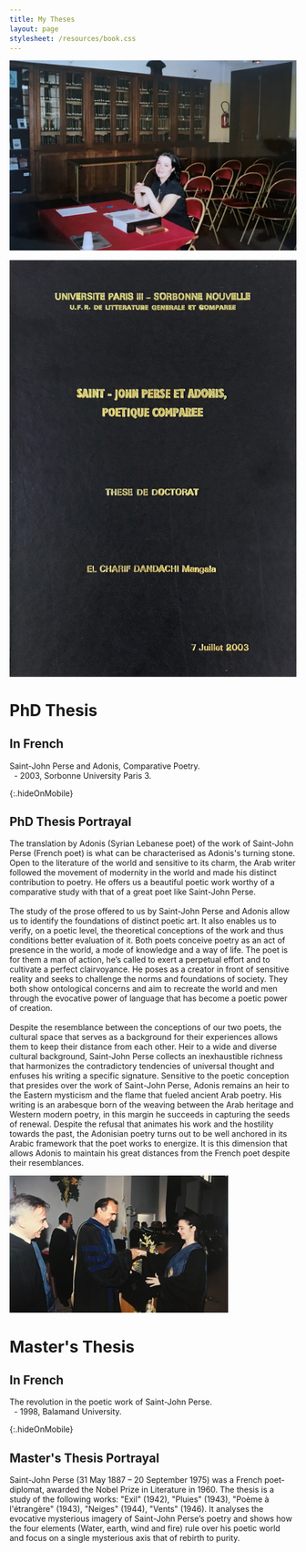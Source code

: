 ```yaml
---
title: My Theses
layout: page
stylesheet: /resources/book.css
---
```


![](/resources/thesis.jpg)

<div class="book_preview_block no_margin">
  <img class="book_cover" src="resources/thesis_cover.jpg" alt="Book Cover">
  <div class="right_half">
    <h1>PhD Thesis</h1>
    <h2>In French</h2>
    <p>Saint-John Perse and Adonis, Comparative Poetry.<br> &nbsp; - 2003, Sorbonne University Paris 3.</p>
  </div>
</div>

{:.hideOnMobile}
## PhD Thesis Portrayal

The translation by Adonis (Syrian Lebanese poet) of the work of Saint-John Perse (French poet) is what can be characterised as Adonis's turning stone. Open to the literature of the world and sensitive to its charm, the Arab writer followed the movement of modernity in the world and made his distinct contribution to poetry. He offers us a beautiful poetic work worthy of a comparative study with that of a great poet like Saint-John Perse.
<br><br>
The study of the prose offered to us by Saint-John Perse and Adonis allow us to identify the foundations of distinct poetic art. It also enables us to verify, on a poetic level, the theoretical conceptions of the work and thus conditions better evaluation of it. Both poets conceive poetry as an act of presence in the world, a mode of knowledge and a way of life. The poet is for them a man of action, he’s called to exert a perpetual effort and to cultivate a perfect clairvoyance. He poses as a creator in front of sensitive reality and seeks to challenge the norms and foundations of society. They both show ontological concerns and aim to recreate the world and men through the evocative power of language that has become a poetic power of creation.
<br><br>
Despite the resemblance between the conceptions of our two poets, the cultural space that serves as a background for their experiences allows them to keep their distance from each other. Heir to a wide and diverse cultural background, Saint-John Perse collects an inexhaustible richness that harmonizes the contradictory tendencies of universal thought and enfuses his writing a specific signature. Sensitive to the poetic conception that presides over the work of Saint-John Perse, Adonis remains an heir to the Eastern mysticism and the flame that fueled ancient Arab poetry. His writing is an arabesque born of the weaving between the Arab heritage and Western modern poetry, in this margin he succeeds in capturing the seeds of renewal. Despite the refusal that animates his work and the hostility towards the past, the Adonisian poetry turns out to be well anchored in its Arabic framework that the poet works to energize. It is this dimension that allows Adonis to maintain his great distances from the French poet despite their resemblances.


<div class="book_preview_block no_margin">
  <img class="book_cover" src="resources/masters.jpg" alt="Book Cover">
  <div class="right_half">
    <h1>Master's Thesis</h1>
    <h2>In French</h2>
    <p>The revolution in the poetic work of Saint-John Perse.<br> &nbsp; - 1998, Balamand University.</p>
  </div>
</div>

{:.hideOnMobile}
## Master's Thesis Portrayal

Saint-John Perse (31 May 1887 – 20 September 1975) was a French poet-diplomat, awarded the Nobel Prize in Literature in 1960. The thesis is a study of the following works: "Exil" (1942), "Pluies" (1943), "Poème à l'étrangère" (1943), "Neiges" (1944), "Vents" (1946). It analyses the evocative mysterious imagery of Saint-John Perse’s poetry and shows how the four elements (Water, earth, wind and fire) rule over his poetic world and focus on a single mysterious axis that of rebirth to purity.
